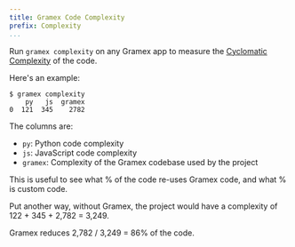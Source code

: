 ```yaml
---
title: Gramex Code Complexity
prefix: Complexity
...
```


Run `gramex complexity` on any Gramex app to measure the
[Cyclomatic Complexity](https://en.wikipedia.org/wiki/Cyclomatic_complexity)
of the code.

Here's an example:

```text
$ gramex complexity
    py   js  gramex
0  121  345    2782
```

The columns are:

- `py`: Python code complexity
- `js`: JavaScript code complexity
- `gramex`: Complexity of the Gramex codebase used by the project

This is useful to see what % of the code re-uses Gramex code, and what % is custom code.

Put another way, without Gramex, the project would have a complexity of 122 + 345 + 2,782 = 3,249.

Gramex reduces 2,782 / 3,249 = 86% of the code.

